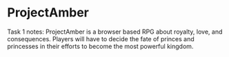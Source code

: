 # ProjectAmber
Task 1 notes: ProjectAmber is a browser based RPG about royalty, love, and consequences. Players will have to decide the fate of princes and princesses in their efforts to become the most powerful kingdom.